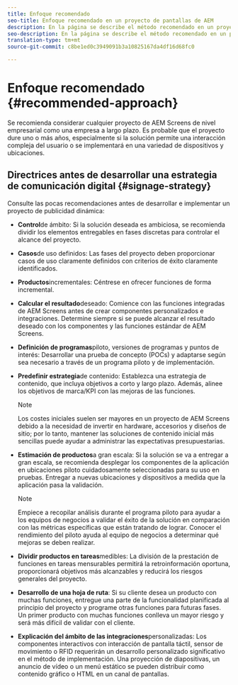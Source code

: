 ```yaml
---
title: Enfoque recomendado
seo-title: Enfoque recomendado en un proyecto de pantallas de AEM
description: En la página se describe el método recomendado en un proyecto de AEM Screens
seo-description: En la página se describe el método recomendado en un proyecto de AEM Screens
translation-type: tm+mt
source-git-commit: c8be1ed0c3949091b3a10825167da4df16d68fc0

---
```



# Enfoque recomendado {#recommended-approach}

Se recomienda considerar cualquier proyecto de AEM Screens de nivel empresarial como una empresa a largo plazo. Es probable que el proyecto dure uno o más años, especialmente si la solución permite una interacción compleja del usuario o se implementará en una variedad de dispositivos y ubicaciones.

## Directrices antes de desarrollar una estrategia de comunicación digital {#signage-strategy}

Consulte las pocas recomendaciones antes de desarrollar e implementar un proyecto de publicidad dinámica:

* **Control**de ámbito:
Si la solución deseada es ambiciosa, se recomienda dividir los elementos entregables en fases discretas para controlar el alcance del proyecto.

* **Casos**de uso definidos:
Las fases del proyecto deben proporcionar casos de uso claramente definidos con criterios de éxito claramente identificados.

* **Productos**incrementales:
Céntrese en ofrecer funciones de forma incremental.

* **Calcular el resultado**deseado:
Comience con las funciones integradas de AEM Screens antes de crear componentes personalizados e integraciones. Determine siempre si se puede alcanzar el resultado deseado con los componentes y las funciones estándar de AEM Screens.

* **Definición de programas**piloto, versiones de programas y puntos de interés:
Desarrollar una prueba de concepto (POCs) y adaptarse según sea necesario a través de un programa piloto y de implementación.

* **Predefinir estrategia**de contenido:
Establezca una estrategia de contenido, que incluya objetivos a corto y largo plazo. Además, alinee los objetivos de marca/KPI con las mejoras de las funciones.

   >[!NOTE]
   >
   > Los costes iniciales suelen ser mayores en un proyecto de AEM Screens debido a la necesidad de invertir en hardware, accesorios y diseños de sitio; por lo tanto, mantener las soluciones de contenido inicial más sencillas puede ayudar a administrar las expectativas presupuestarias.

* **Estimación de productos**a gran escala:
Si la solución se va a entregar a gran escala, se recomienda desplegar los componentes de la aplicación en ubicaciones piloto cuidadosamente seleccionadas para su uso en pruebas. Entregar a nuevas ubicaciones y dispositivos a medida que la aplicación pasa la validación.

   >[!NOTE]
   >
   > Empiece a recopilar análisis durante el programa piloto para ayudar a los equipos de negocios a validar el éxito de la solución en comparación con las métricas específicas que están tratando de lograr. Conocer el rendimiento del piloto ayuda al equipo de negocios a determinar qué mejoras se deben realizar.

* **Dividir productos en tareas**medibles:
La división de la prestación de funciones en tareas mensurables permitirá la retroinformación oportuna, proporcionará objetivos más alcanzables y reducirá los riesgos generales del proyecto.

* **Desarrollo de una hoja de ruta**:
Si su cliente desea un producto con muchas funciones, entregue una parte de la funcionalidad planificada al principio del proyecto y programe otras funciones para futuras fases. Un primer producto con muchas funciones conlleva un mayor riesgo y será más difícil de validar con el cliente.

* **Explicación del ámbito de las integraciones**personalizadas:
Los componentes interactivos con interacción de pantalla táctil, sensor de movimiento o RFID requerirán un desarrollo personalizado significativo en el método de implementación. Una proyección de diapositivas, un anuncio de vídeo o un menú estático se pueden distribuir como contenido gráfico o HTML en un canal de pantallas.

